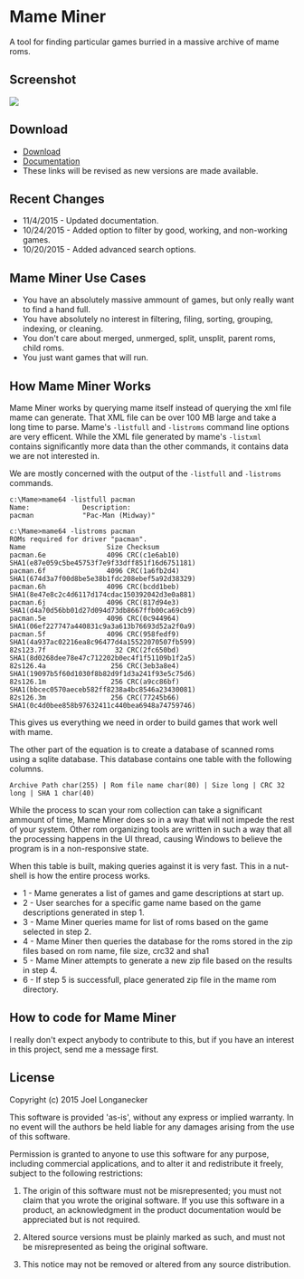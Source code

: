 # Mame Miner

A tool for finding particular games burried in a massive archive of mame roms.

## Screenshot

![](http://i.imgur.com/Vfcu3Y5.png?raw=true)

## Download

* [Download](https://www.dropbox.com/s/alr11y8vwcfqbk4/MameMiner.zip?dl=0)
* [Documentation](https://github.com/longjoel/MameMiner/raw/master/Documentation/MameMinerDoc.pdf)
* These links will be revised as new versions are made available.

## Recent Changes

* 11/4/2015 - Updated documentation.
* 10/24/2015 - Added option to filter by good, working, and non-working games.
* 10/20/2015 - Added advanced search options.

## Mame Miner Use Cases

* You have an absolutely massive ammount of games, but only really want to find a hand full.
* You have absolutely no interest in filtering, filing, sorting, grouping, indexing, or cleaning. 
* You don't care about merged, unmerged, split, unsplit, parent roms, child roms.
* You just want games that will run.

## How Mame Miner Works

Mame Miner works by querying mame itself instead of querying the xml file mame can generate. That XML file can be over 100 MB
large and take a long time to parse. Mame's `-listfull` and `-listroms` command line options are very efficent. While the XML 
file generated by mame's `-listxml` contains significantly more data than the other commands, it contains data we are not 
interested in.

We are mostly concerned with the output of the `-listfull` and `-listroms` commands.

```
c:\Mame>mame64 -listfull pacman
Name:             Description:
pacman            "Pac-Man (Midway)"
```

```
c:\Mame>mame64 -listroms pacman
ROMs required for driver "pacman".
Name                    Size Checksum
pacman.6e               4096 CRC(c1e6ab10) SHA1(e87e059c5be45753f7e9f33dff851f16d6751181)
pacman.6f               4096 CRC(1a6fb2d4) SHA1(674d3a7f00d8be5e38b1fdc208ebef5a92d38329)
pacman.6h               4096 CRC(bcdd1beb) SHA1(8e47e8c2c4d6117d174cdac150392042d3e0a881)
pacman.6j               4096 CRC(817d94e3) SHA1(d4a70d56bb01d27d094d73db8667ffb00ca69cb9)
pacman.5e               4096 CRC(0c944964) SHA1(06ef227747a440831c9a3a613b76693d52a2f0a9)
pacman.5f               4096 CRC(958fedf9) SHA1(4a937ac02216ea8c96477d4a15522070507fb599)
82s123.7f                 32 CRC(2fc650bd) SHA1(8d0268dee78e47c712202b0ec4f1f51109b1f2a5)
82s126.4a                256 CRC(3eb3a8e4) SHA1(19097b5f60d1030f8b82d9f1d3a241f93e5c75d6)
82s126.1m                256 CRC(a9cc86bf) SHA1(bbcec0570aeceb582ff8238a4bc8546a23430081)
82s126.3m                256 CRC(77245b66) SHA1(0c4d0bee858b97632411c440bea6948a74759746)
```

This gives us everything we need in order to build games that work well with mame.

The other part of the equation is to create a database of scanned roms using a sqlite database. This database contains one 
table with the following columns.

`Archive Path char(255) | Rom file name char(80) | Size long | CRC 32 long | SHA 1 char(40)`

While the process to scan your rom collection can take a significant ammount of time, Mame Miner does so in a way
that will not impede the rest of your system. Other rom organizing tools are written in such a way that all the processing 
happens in the UI thread, causing Windows to believe the program is in a non-responsive state.

When this table is built, making queries against it is very fast. This in a nut-shell is how the entire process works.

* 1 - Mame generates a list of games and game descriptions at start up.
* 2 - User searches for a specific game name based on the game descriptions generated in step 1.
* 3 - Mame Miner queries mame for list of roms based on the game selected in step 2.
* 4 - Mame Miner then queries the database for the roms stored in the zip files based on rom name, file size, crc32 and sha1
* 5 - Mame Miner attempts to generate a new zip file based on the results in step 4.
* 6 - If step 5 is successfull, place generated zip file in the mame rom directory.

## How to code for Mame Miner

I really don't expect anybody to contribute to this, but if you have an interest in this project, send me a message first. 

## License

Copyright (c) 2015 Joel Longanecker

This software is provided 'as-is', without any express or implied warranty. In no event will the authors be held liable for 
any damages arising from the use of this software.

Permission is granted to anyone to use this software for any purpose, including commercial applications, 
and to alter it and redistribute it freely, subject to the following restrictions:

1. The origin of this software must not be misrepresented; you must not claim that you wrote the original software. 
If you use this software in a product, an acknowledgment in the product documentation would be appreciated but is not required.

2. Altered source versions must be plainly marked as such, and must not be misrepresented as being the original software.

3. This notice may not be removed or altered from any source distribution.

